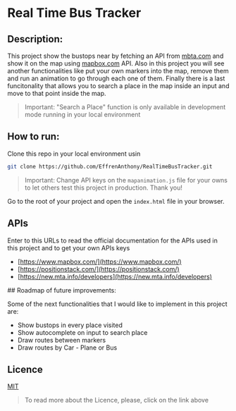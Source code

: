 # Real Time Bus Tracker

## Description:
This project show the bustops near by fetching an API from [mbta.com](mbta.com) and show it on the map using [mapbox.com](mapbox.com) API. Also in this project you will see another functionalities like put your own markers into the map, remove them and run an animation to go through each one of them. Finally there is a last funcitonality that allows you to search a place in the map inside an input and move to that point inside the map. 
> Important: "Search a Place" function is only available in development mode running in your local environment

## How to run:

Clone this repo in your local environment usin

```bash
git clone https://github.com/EffrenAnthony/RealTimeBusTracker.git
```

> Important: Change API keys on the  `mapanimation.js` file for your owns to let others test this project in production. Thank you!

Go to the root of your project and open the `index.html` file in your browser.

## APIs
Enter to this URLs to read the official documentation for the APIs used in this project and to get your own APIs keys
- [https://www.mapbox.com/](https://www.mapbox.com/)
- [https://positionstack.com/](https://positionstack.com/)
- [https://new.mta.info/developers](https://new.mta.info/developers)

## Roadmap of future improvements:

Some of the next functionalities that I would like to implement in this project are:

- Show bustops in every place visited
- Show autocomplete on input to search place
- Draw routes between markers
- Draw routes by Car - Plane or Bus

## Licence
[MIT](https://choosealicense.com/licenses/mit/)
> To read more about the Licence, please, click on the link above 
